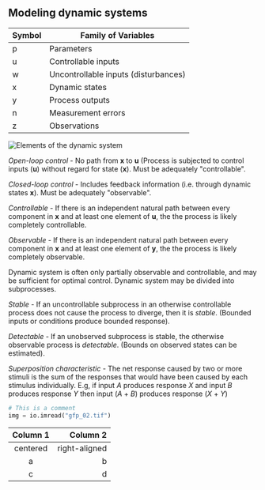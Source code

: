 


## Modeling dynamic systems

|Symbol|Family of Variables |
|--|--|
| p | Parameters |
| u | Controllable inputs |
| w | Uncontrollable inputs (disturbances) |
| x | Dynamic states |
| y | Process outputs |
| n | Measurement errors |
| z | Observations |

![Elements of the dynamic system](https://i.imgur.com/0DrXTYH.png)

*Open-loop control* - No path from **x** to **u** (Process is subjected to control inputs (**u**) without regard for state (**x**). Must be adequately "controllable".

*Closed-loop control* - Includes feedback information (i.e. through dynamic states **x**). Must be adequately "observable".

*Controllable* - If there is an independent natural path between every component in **x** and at least one element of **u**, the the process is likely completely controllable.

*Observable* - If there is an independent natural path between every component in **x** and at least one element of **y**, the the process is likely completely observable.

Dynamic system is often only partially observable and controllable, and may be sufficient for optimal control. 
Dynamic system may be divided into subprocesses.

*Stable* - If an uncontrollable subprocess in an otherwise controllable process does not cause the process to diverge, then it is *stable*. (Bounded inputs or conditions produce bounded response).

*Detectable* - If an unobserved subprocess is stable, the otherwise observable process is *detectable*. (Bounds on observed states can be estimated).

*Superposition characteristic* - The net response caused by two or more stimuli is the sum of the responses that would have been caused by each stimulus individually. E.g, if input _A_ produces response _X_ and input _B_ produces response _Y_ then input (_A_ + _B_) produces response (_X_ + _Y_)

```python
# This is a comment
img = io.imread("gfp_02.tif")
```

| Column 1 | Column 2      |
|:--------:| -------------:|
| centered | right-aligned |
| a | b |
| c | d |
<!--stackedit_data:
eyJoaXN0b3J5IjpbMjA0NjAzMDYwMiwtMzExMDg0MTI0LC0xMz
I2NjI4MDg4LC0zMTEwODQxMjQsNzYyNTA3NDQ2LC00NDMwMDcw
NDAsMTgyMzQ0Njg0MSwtODc1OTY2Njg5LDczMDk5ODExNl19
-->